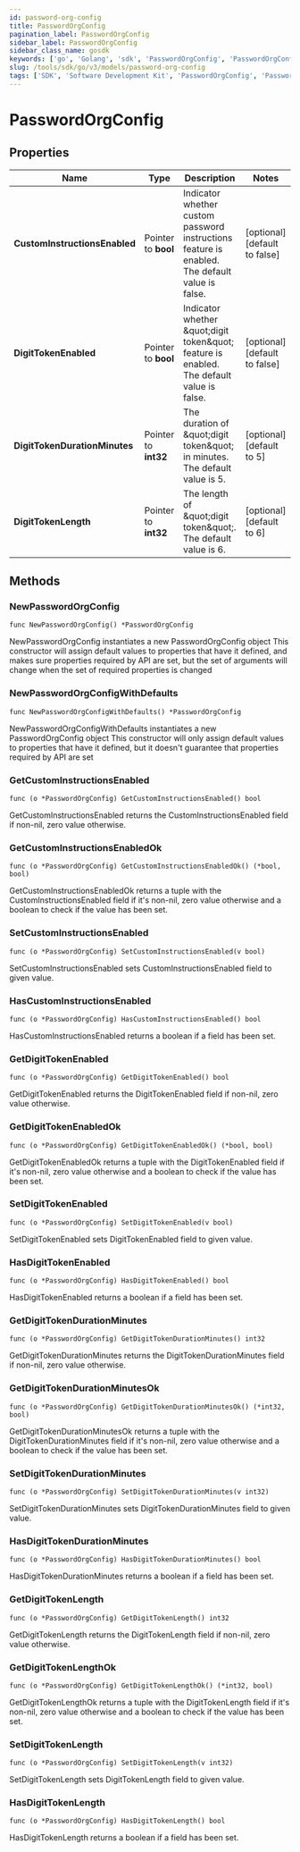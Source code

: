 ```yaml
---
id: password-org-config
title: PasswordOrgConfig
pagination_label: PasswordOrgConfig
sidebar_label: PasswordOrgConfig
sidebar_class_name: gosdk
keywords: ['go', 'Golang', 'sdk', 'PasswordOrgConfig', 'PasswordOrgConfig'] 
slug: /tools/sdk/go/v3/models/password-org-config
tags: ['SDK', 'Software Development Kit', 'PasswordOrgConfig', 'PasswordOrgConfig']
---
```


# PasswordOrgConfig

## Properties

Name | Type | Description | Notes
------------ | ------------- | ------------- | -------------
**CustomInstructionsEnabled** | Pointer to **bool** | Indicator whether custom password instructions feature is enabled. The default value is false. | [optional] [default to false]
**DigitTokenEnabled** | Pointer to **bool** | Indicator whether \&quot;digit token\&quot; feature is enabled. The default value is false. | [optional] [default to false]
**DigitTokenDurationMinutes** | Pointer to **int32** | The duration of \&quot;digit token\&quot; in minutes. The default value is 5. | [optional] [default to 5]
**DigitTokenLength** | Pointer to **int32** | The length of \&quot;digit token\&quot;. The default value is 6. | [optional] [default to 6]

## Methods

### NewPasswordOrgConfig

`func NewPasswordOrgConfig() *PasswordOrgConfig`

NewPasswordOrgConfig instantiates a new PasswordOrgConfig object
This constructor will assign default values to properties that have it defined,
and makes sure properties required by API are set, but the set of arguments
will change when the set of required properties is changed

### NewPasswordOrgConfigWithDefaults

`func NewPasswordOrgConfigWithDefaults() *PasswordOrgConfig`

NewPasswordOrgConfigWithDefaults instantiates a new PasswordOrgConfig object
This constructor will only assign default values to properties that have it defined,
but it doesn't guarantee that properties required by API are set

### GetCustomInstructionsEnabled

`func (o *PasswordOrgConfig) GetCustomInstructionsEnabled() bool`

GetCustomInstructionsEnabled returns the CustomInstructionsEnabled field if non-nil, zero value otherwise.

### GetCustomInstructionsEnabledOk

`func (o *PasswordOrgConfig) GetCustomInstructionsEnabledOk() (*bool, bool)`

GetCustomInstructionsEnabledOk returns a tuple with the CustomInstructionsEnabled field if it's non-nil, zero value otherwise
and a boolean to check if the value has been set.

### SetCustomInstructionsEnabled

`func (o *PasswordOrgConfig) SetCustomInstructionsEnabled(v bool)`

SetCustomInstructionsEnabled sets CustomInstructionsEnabled field to given value.

### HasCustomInstructionsEnabled

`func (o *PasswordOrgConfig) HasCustomInstructionsEnabled() bool`

HasCustomInstructionsEnabled returns a boolean if a field has been set.

### GetDigitTokenEnabled

`func (o *PasswordOrgConfig) GetDigitTokenEnabled() bool`

GetDigitTokenEnabled returns the DigitTokenEnabled field if non-nil, zero value otherwise.

### GetDigitTokenEnabledOk

`func (o *PasswordOrgConfig) GetDigitTokenEnabledOk() (*bool, bool)`

GetDigitTokenEnabledOk returns a tuple with the DigitTokenEnabled field if it's non-nil, zero value otherwise
and a boolean to check if the value has been set.

### SetDigitTokenEnabled

`func (o *PasswordOrgConfig) SetDigitTokenEnabled(v bool)`

SetDigitTokenEnabled sets DigitTokenEnabled field to given value.

### HasDigitTokenEnabled

`func (o *PasswordOrgConfig) HasDigitTokenEnabled() bool`

HasDigitTokenEnabled returns a boolean if a field has been set.

### GetDigitTokenDurationMinutes

`func (o *PasswordOrgConfig) GetDigitTokenDurationMinutes() int32`

GetDigitTokenDurationMinutes returns the DigitTokenDurationMinutes field if non-nil, zero value otherwise.

### GetDigitTokenDurationMinutesOk

`func (o *PasswordOrgConfig) GetDigitTokenDurationMinutesOk() (*int32, bool)`

GetDigitTokenDurationMinutesOk returns a tuple with the DigitTokenDurationMinutes field if it's non-nil, zero value otherwise
and a boolean to check if the value has been set.

### SetDigitTokenDurationMinutes

`func (o *PasswordOrgConfig) SetDigitTokenDurationMinutes(v int32)`

SetDigitTokenDurationMinutes sets DigitTokenDurationMinutes field to given value.

### HasDigitTokenDurationMinutes

`func (o *PasswordOrgConfig) HasDigitTokenDurationMinutes() bool`

HasDigitTokenDurationMinutes returns a boolean if a field has been set.

### GetDigitTokenLength

`func (o *PasswordOrgConfig) GetDigitTokenLength() int32`

GetDigitTokenLength returns the DigitTokenLength field if non-nil, zero value otherwise.

### GetDigitTokenLengthOk

`func (o *PasswordOrgConfig) GetDigitTokenLengthOk() (*int32, bool)`

GetDigitTokenLengthOk returns a tuple with the DigitTokenLength field if it's non-nil, zero value otherwise
and a boolean to check if the value has been set.

### SetDigitTokenLength

`func (o *PasswordOrgConfig) SetDigitTokenLength(v int32)`

SetDigitTokenLength sets DigitTokenLength field to given value.

### HasDigitTokenLength

`func (o *PasswordOrgConfig) HasDigitTokenLength() bool`

HasDigitTokenLength returns a boolean if a field has been set.


